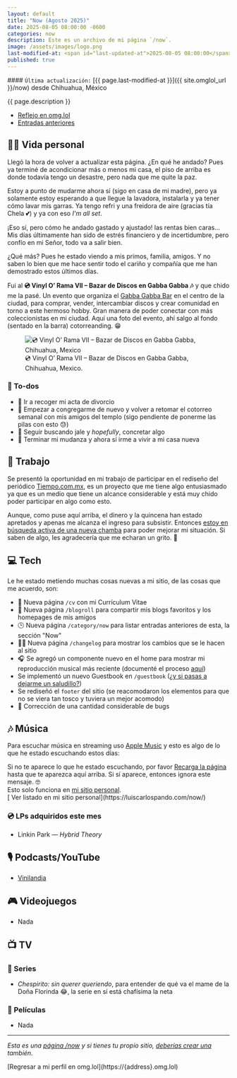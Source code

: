 ```yaml
---
layout: default
title: "Now (Agosto 2025)"
date: 2025-08-05 08:00:00 -0600
categories: now
description: Este es un archivo de mi página `/now`.
image: /assets/images/logo.png
last-modified-at: <span id="last-updated-at">2025-08-05 08:00:00</span>
published: true
---
```


<div class="card last-updated my-3 text-center">
<div class="card-body rounded">
#### <code>Última actualización:</code> [{{ page.last-modified-at }}]({{ site.omglol_url }}/now) desde Chihuahua, México
</div>
</div>

<p class="text-center">{{ page.description }}</p>

<div class="text-center">
<ul class="list-inline">
<li class="list-inline-item">
<a class="btn btn-primary btn-sm" href="{{ site.omglol_url }}/now">
<i class="fa-solid fa-heart"></i> Reflejo en omg.lol
</a>
</li>
<li class="list-inline-item">
<a class="btn btn-primary btn-sm" href="{{ site.url }}/category/now/">
<i class="fa-solid fa-list-ul"></i> Entradas anteriores
</a>
</li>
</ul>
</div>

## 👦🏻 Vida personal
Llegó la hora de volver a actualizar esta página. ¿En qué he andado? Pues ya terminé de acondicionar más o menos mi casa, el piso de arriba es donde todavía tengo un desastre, pero nada que me quite la paz.

Estoy a punto de mudarme ahora sí (sigo en casa de mi madre), pero ya solamente estoy esperando a que llegue la lavadora, instalarla y ya tener cómo lavar mis garras. Ya tengo refri y una freidora de aire (gracias tía Chela 💕) y ya con eso *I'm all set*.

¡Eso sí, pero cómo he andado gastado y ajustado! las rentas bien caras... Mis días últimamente han sido de estrés financiero y de incertidumbre, pero confío en mi Señor, todo va a salir bien.

¿Qué más? Pues he estado viendo a mis primos, familia, amigos. Y no saben lo bien que me hace sentir todo el cariño y compañía que me han demostrado estos últimos días.

Fui al **💿 Vinyl O’ Rama VII – Bazar de Discos en Gabba Gabba 🎶** y que chido me la pasé. Un evento que organiza el [Gabba Gabba Bar](https://www.instagram.com/gabbagabbabar/) en el centro de la ciudad, para comprar, vender, intercambiar discos y crear comunidad en torno a este hermoso hobby. Gran manera de poder conectar con más coleccionistas en mi ciudad. Aquí una foto del evento, ahí salgo al fondo (sentado en la barra) cotorreanding. 😁

<figure class="text-center">
<img class="img-fluid rounded mb-3" src="https://cdn.some.pics/mijo/6891585e485df.jpg" alt="💿 Vinyl O’ Rama VII – Bazar de Discos en Gabba Gabba, Chihuahua, Mexico" />
<figcaption>💿 Vinyl O’ Rama VII – Bazar de Discos en Gabba Gabba, Chihuahua, Mexico.</figcaption>
</figure>

### 📝 To-dos
- 📄 Ir a recoger mi acta de divorcio
- 🙏 Empezar a congregarme de nuevo y volver a retomar el cotorreo semanal con mis amigos del templo (sigo pendiente de ponerme las pilas con esto 😓)
- 💼 Seguir buscando jale y *hopefully*, concretar algo
- 🚚 Terminar mi mudanza y ahora sí irme a vivir a mi casa nueva

## 💼 Trabajo
Se presentó la oportunidad en mi trabajo de participar en el rediseño del periódico [Tiempo.com.mx](https://www.tiempo.com.mx/), es un proyecto que me tiene algo entusiasmado ya que es un medio que tiene un alcance considerable y está muy chido poder participar en algo como esto.

Aunque, como puse aquí arriba, el dinero y la quincena han estado apretados y apenas me alcanza el ingreso para subsistir. Entonces [estoy en búsqueda activa de una nueva chamba](https://luiscarlospando.com/cv) para poder mejorar mi situación. Si saben de algo, les agradecería que me echaran un grito. 🙏

## 💻 Tech
Le he estado metiendo muchas cosas nuevas a mi sitio, de las cosas que me acuerdo, son:
- 📄 Nueva página `/cv` con mi Currículum Vitae
- 🔗 Nueva página `/blogroll` para compartir mis blogs favoritos y los homepages de mis amigos
- 🕒 Nueva página `/category/now` para listar entradas anteriores de esta, la sección "Now"
- 🧑‍💻 Nueva página `/changelog` para mostrar los cambios que se le hacen al sitio
- 🎧 Se agregó un componente nuevo en el home para mostrar mi reproducción musical más reciente (documenté el proceso [aquí](https://blog.luiscarlospando.com/coding/2025/07/mostrar-la-ultima-cancion-que-he-escuchado-via-last-fm/))
- Se implementó un nuevo Guestbook en `/guestbook` ([¿y si pasas a dejarme un saludillo?](https://luiscarlospando.com/guestbook))
- Se rediseñó el `footer` del sitio (se reacomodaron los elementos para que no se viera tan tosco y tuviera un mejor acomodo)
- 🐞 Corrección de una cantidad considerable de bugs

## 🎶 Música
Para escuchar música en streaming uso [Apple Music](https://music.apple.com/profile/luiscarlospando) y esto es algo de lo que he estado escuchando estos días:

<ul id="lastfm-top-artists"></ul>

<div class="card">
<div class="card-body rounded text-center">
Si no te aparece lo que he estado escuchando, por favor <a class="btn btn-primary btn-sm" href="javascript:void(0)" onclick="location.reload(); return false;"><i class="fa-solid fa-rotate-right"></i> Recarga la página</a> hasta que te aparezca aquí arriba. Si sí aparece, entonces ignora este mensaje. 🤓
<br>
<span class="d-none">Esto solo funciona en <a href="https://luiscarlospando.com/now/">mi sitio personal</a>.</span>
</div>
</div>

<span class="omg-lol-now-page-element">
[<i class="fa-solid fa-up-right-from-square"></i> Ver listado en mi sitio personal](https://luiscarlospando.com/now/)
</span>

### 💿 LPs adquiridos este mes
- Linkin Park ― *Hybrid Theory*

## 🎙 Podcasts/YouTube
- [Vinilandia](https://www.youtube.com/@Vinilandiapodcast)

## 🎮 Videojuegos
- Nada

## 📺 TV

### 🎥 Series
- *Chespirito: sin querer queriendo*, para entender de qué va el mame de la Doña Florinda 😂, la serie en sí está chafísima la neta

### 🍿 Películas
- Nada

---

*Esta es una [página /now](https://nownownow.com/about) y si tienes tu propio sitio, [deberías crear una](https://nownownow.com/about) también.*

<span class="omg-lol-now-page-element">
[Regresar a mi perfil en omg.lol](https://{address}.omg.lol)
</span>
